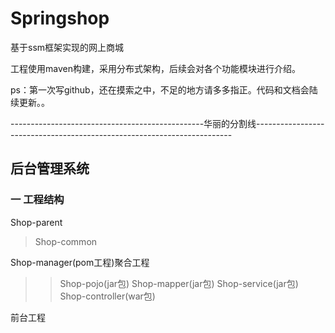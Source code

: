 # Springshop
基于ssm框架实现的网上商城

工程使用maven构建，采用分布式架构，后续会对各个功能模块进行介绍。

ps：第一次写github，还在摸索之中，不足的地方请多多指正。代码和文档会陆续更新。。

------------------------------------------------华丽的分割线------------------------------------------------------------------------

## 后台管理系统

### 一 工程结构



Shop-parent
>Shop-common

Shop-manager(pom工程)聚合工程
>>Shop-pojo(jar包)
>>Shop-mapper(jar包)
>>Shop-service(jar包)
>>Shop-controller(war包)

前台工程
